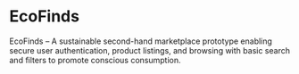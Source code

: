 # EcoFinds
EcoFinds – A sustainable second-hand marketplace prototype enabling secure user authentication, product listings, and browsing with basic search and filters to promote conscious consumption.
